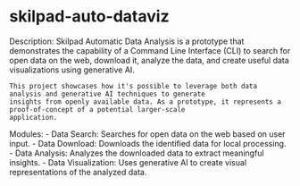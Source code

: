 # skilpad-auto-dataviz
Description:
    Skilpad Automatic Data Analysis is a prototype that demonstrates the capability of a Command Line Interface (CLI)
    to search for open data on the web, download it, analyze the data, and create useful data visualizations using
    generative AI.

    This project showcases how it's possible to leverage both data analysis and generative AI techniques to generate
    insights from openly available data. As a prototype, it represents a proof-of-concept of a potential larger-scale
    application.

Modules:
    - Data Search: Searches for open data on the web based on user input.
    - Data Download: Downloads the identified data for local processing.
    - Data Analysis: Analyzes the downloaded data to extract meaningful insights.
    - Data Visualization: Uses generative AI to create visual representations of the analyzed data.
